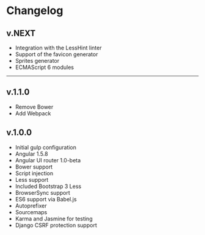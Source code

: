 # Changelog

## v.NEXT
- Integration with the LessHint linter
- Support of the favicon generator
- Sprites generator
- ECMAScript 6 modules

---

## v.1.1.0
- Remove Bower
- Add Webpack

## v.1.0.0
- Initial gulp configuration
- Angular 1.5.8
- Angular UI router 1.0-beta
- Bower support
- Script injection
- Less support
- Included Bootstrap 3 Less
- BrowserSync support
- ES6 support via Babel.js
- Autoprefixer
- Sourcemaps
- Karma and Jasmine for testing
- Django CSRF protection support
